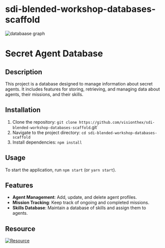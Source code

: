 # sdi-blended-workshop-databases-scaffold

![databaase graph](https://github.com/visionthex/sdi-blended-workshop-databases-scaffold/blob/master/img/DBML.png)

# Secret Agent Database

## Description

This project is a database designed to manage information about secret agents. It includes features for storing, retrieving, and managing data about agents, their missions, and their skills.

## Installation

1. Clone the repository: `git clone https://github.com/visionthex/sdi-blended-workshop-databases-scaffold`.git`
2. Navigate to the project directory: `cd sdi-blended-workshop-databases-scaffold`
3. Install dependencies: `npm install`

## Usage

To start the application, run `npm start` (or `yarn start`).

## Features

- **Agent Management**: Add, update, and delete agent profiles.
- **Mission Tracking**: Keep track of ongoing and completed missions.
- **Skills Database**: Maintain a database of skills and assign them to agents.

## Resource
[![Resource](https://skillicons.dev/icons?i=postgres)](https://dbdiagram.io)